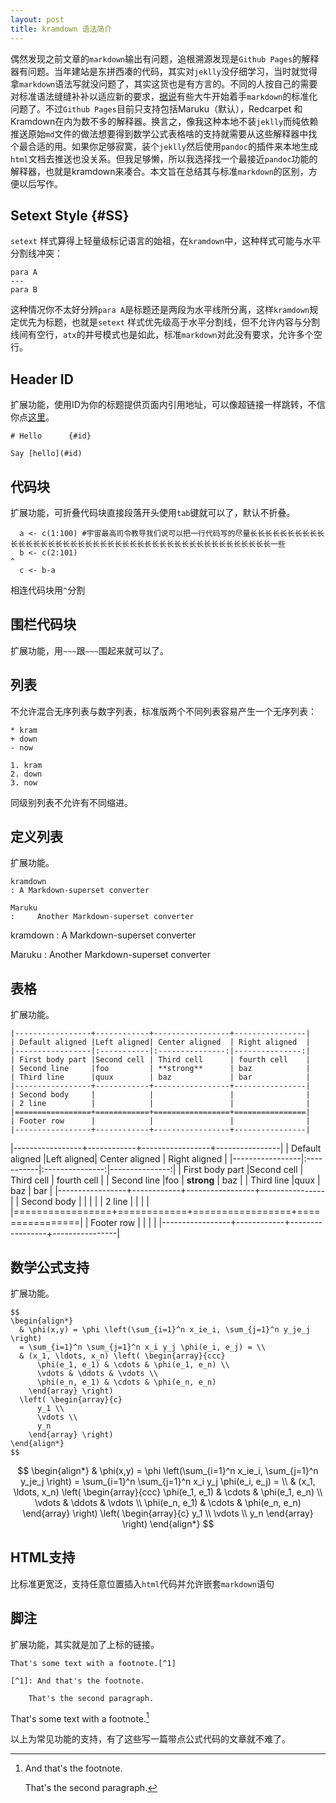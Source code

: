 ```yaml
---
layout: post
title: kramdown 语法简介
---
```


偶然发现之前文章的`markdown`输出有问题，追根溯源发现是`Github Pages`的解释器有问题。当年建站是东拼西凑的代码，其实对`jeklly`没仔细学习，当时就觉得拿`markdown`语法写就没问题了，其实这货也是有方言的。不同的人按自己的需要对标准语法缝缝补补以适应新的要求，[据说](http://commonmark.org)有些大牛开始着手`markdown`的标准化问题了。不过`Github Pages`目前只支持包括Maruku（默认），Redcarpet	和Kramdown在内为数不多的解释器。换言之，像我这种本地不装`jeklly`而纯依赖推送原始`md`文件的做法想要得到数学公式表格啥的支持就需要从这些解释器中找个最合适的用。如果你足够寂寞，装个`jeklly`然后使用`pandoc`的插件来本地生成`html`文档去推送也没关系。但我足够懒，所以我选择找一个最接近`pandoc`功能的解释器，也就是kramdown来凑合。本文旨在总结其与标准`markdown`的区别，方便以后写作。

## Setext Style   {#SS}

`setext` 样式算得上轻量级标记语言的始祖，在`kramdown`中，这种样式可能与水平分割线冲突：

~~~
para A
---
para B
~~~

这种情况你不太好分辨`para A`是标题还是两段为水平线所分离，这样`kramdown`规定优先为标题，也就是`setext` 样式优先级高于水平分割线，但不允许内容与分割线间有空行，`atx`的井号模式也是如此，标准`markdown`对此没有要求，允许多个空行。

## Header ID   

扩展功能，使用ID为你的标题提供页面内引用地址，可以像超链接一样跳转，不信你点[这里](#SS)。

~~~
# Hello      {#id}

Say [hello](#id)
~~~

## 代码块

扩展功能，可折叠代码块直接段落开头使用`tab`键就可以了，默认不折叠。

~~~
  a <- c(1:100) #宇宙最高司令教导我们说可以把一行代码写的尽量长长长长长长长长长长长长长长长长长长长长长长长长长长长长长长长长长长长长长长长长长长长长长一些
  b <- c(2:101)
^
  c <- b-a
~~~

相连代码块用`^`分割

## 围栏代码块

扩展功能，用`~~~`跟`~~~`围起来就可以了。

## 列表

不允许混合无序列表与数字列表，标准版两个不同列表容易产生一个无序列表：

~~~
* kram
+ down
- now

1. kram
2. down
3. now
~~~

同级别列表不允许有不同缩进。

## 定义列表

扩展功能。

~~~
kramdown
: A Markdown-superset converter

Maruku
:     Another Markdown-superset converter
~~~

kramdown
: A Markdown-superset converter

Maruku
:     Another Markdown-superset converter

## 表格

扩展功能。

~~~
|-----------------+------------+-----------------+----------------|
| Default aligned |Left aligned| Center aligned  | Right aligned  |
|-----------------|:-----------|:---------------:|---------------:|
| First body part |Second cell | Third cell      | fourth cell    |
| Second line     |foo         | **strong**      | baz            |
| Third line      |quux        | baz             | bar            |
|-----------------+------------+-----------------+----------------|
| Second body     |            |                 |                |
| 2 line          |            |                 |                |
|=================+============+=================+================|
| Footer row      |            |                 |                |
|-----------------+------------+-----------------+----------------|
~~~

|-----------------+------------+-----------------+----------------|
| Default aligned |Left aligned| Center aligned  | Right aligned  |
|-----------------|:-----------|:---------------:|---------------:|
| First body part |Second cell | Third cell      | fourth cell    |
| Second line     |foo         | **strong**      | baz            |
| Third line      |quux        | baz             | bar            |
|-----------------+------------+-----------------+----------------|
| Second body     |            |                 |                |
| 2 line          |            |                 |                |
|=================+============+=================+================|
| Footer row      |            |                 |                |
|-----------------+------------+-----------------+----------------|

## 数学公式支持

扩展功能。

~~~
$$
\begin{align*}
  & \phi(x,y) = \phi \left(\sum_{i=1}^n x_ie_i, \sum_{j=1}^n y_je_j \right)
  = \sum_{i=1}^n \sum_{j=1}^n x_i y_j \phi(e_i, e_j) = \\
  & (x_1, \ldots, x_n) \left( \begin{array}{ccc}
      \phi(e_1, e_1) & \cdots & \phi(e_1, e_n) \\
      \vdots & \ddots & \vdots \\
      \phi(e_n, e_1) & \cdots & \phi(e_n, e_n)
    \end{array} \right)
  \left( \begin{array}{c}
      y_1 \\
      \vdots \\
      y_n
    \end{array} \right)
\end{align*}
$$
~~~

$$
\begin{align*}
  & \phi(x,y) = \phi \left(\sum_{i=1}^n x_ie_i, \sum_{j=1}^n y_je_j \right)
  = \sum_{i=1}^n \sum_{j=1}^n x_i y_j \phi(e_i, e_j) = \\
  & (x_1, \ldots, x_n) \left( \begin{array}{ccc}
      \phi(e_1, e_1) & \cdots & \phi(e_1, e_n) \\
      \vdots & \ddots & \vdots \\
      \phi(e_n, e_1) & \cdots & \phi(e_n, e_n)
    \end{array} \right)
  \left( \begin{array}{c}
      y_1 \\
      \vdots \\
      y_n
    \end{array} \right)
\end{align*}
$$

## HTML支持

比标准更宽泛，支持任意位置插入`html`代码并允许嵌套`markdown`语句

## 脚注

扩展功能，其实就是加了上标的链接。

~~~
That's some text with a footnote.[^1]

[^1]: And that's the footnote.

    That's the second paragraph.
~~~

That's some text with a footnote.[^1]

[^1]: And that's the footnote.

    That's the second paragraph.

以上为常见功能的支持，有了这些写一篇带点公式代码的文章就不难了。
